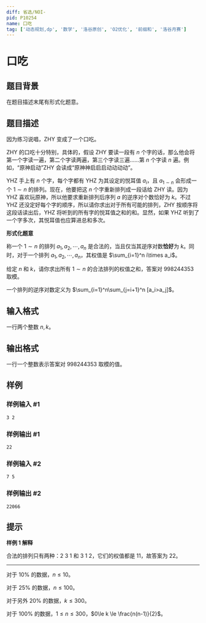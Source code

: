 ```yaml
---
diff: 省选/NOI-
pid: P10254
name: 口吃
tag: ['动态规划,dp', '数学', '洛谷原创', 'O2优化', '前缀和', '洛谷月赛']
---
```

# 口吃
## 题目背景

在题目描述末尾有形式化题意。
## 题目描述

因为练习说唱，ZHY 变成了一个口吃。

ZHY 的口吃十分特别，具体的，假设 ZHY 要读一段有 $n$ 个字的话，那么他会将第一个字读一遍，第二个字读两遍，第三个字读三遍……第 $n$ 个字读 $n$ 遍。例如，“原神启动”ZHY 会读成“原神神启启启动动动动”。

YHZ 手上有 $n$ 个字，每个字都有 YHZ 为其设定的悦耳值 $a_i$，且 $a_{1\sim n}$ 会形成一个 $1\sim n$ 的排列。现在，他要把这 $n$ 个字重新排列成一段话给 ZHY 读。因为 YHZ 喜欢玩原神，所以他要求重新排列后序列 $a$ 的逆序对个数恰好为 $k$。不过 YHZ 还没定好每个字的顺序，所以请你求出对于所有可能的排列，ZHY 按顺序将这段话读出后，YHZ 将听到的所有字的悦耳值之和的和。显然，如果 YHZ 听到了一个字多次，其悦耳值也应算进总和多次。

**形式化题意**

称一个 $1\sim n$ 的排列 $a_1,a_2,\cdots,a_n$ 是合法的，当且仅当其逆序对数**恰好**为 $k$。同时，对于一个排列 $a_1,a_2,\cdots,a_n$，其权值是 $\sum_{i=1}^n i\times a_i$。

给定 $n$ 和 $k$，请你求出所有 $1\sim n$ 的合法排列的权值之和，答案对 $998244353$ 取模。

一个排列的逆序对数定义为 $\sum_{i=1}^n\sum_{j=i+1}^n [a_i>a_j]$。
## 输入格式

一行两个整数 $n,k$。
## 输出格式

一行一个整数表示答案对 $998244353$ 取模的值。
## 样例

### 样例输入 #1
```
3 2
```
### 样例输出 #1
```
22
```
### 样例输入 #2
```
7 5
```
### 样例输出 #2
```
22066
```
## 提示

**样例 $1$ 解释**

合法的排列只有两种：$2\ 3\ 1$ 和 $3\ 1\ 2$，它们的权值都是 $11$，故答案为 $22$。

---

对于 $10\%$ 的数据，$n \le 10$。

对于 $25\%$ 的数据，$n \le 100$。

对于另外 $20\%$ 的数据，$k \le 300$。

对于 $100\%$ 的数据，$1 \le n \le 300$，$0\le k \le \frac{n(n-1)}{2}$。
